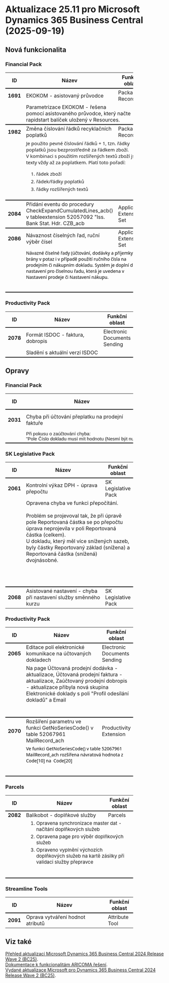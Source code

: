 ﻿# Aktualizace 25.11 pro Microsoft Dynamics 365 Business Central (2025-09-19)

## Nová funkcionalita

### Financial Pack
<table style="width:80%"><tr><th style="width:8%">ID</th><th style="width:70%">Název</th><th style="width:22%">Funkční oblast</th></tr>
<tr>
        <td style="border-top: 2px solid #000;"><b>1691</b></td>
        <td style="border-top: 2px solid #000;">EKOKOM - asistovaný průvodce</td>
        <td style="border-top: 2px solid #000;">Packaging Records</td>
        </tr><tr>
            <td style="border-bottom: 2px solid #000;"></td>
            <td style="border-bottom: 2px solid #000;" colspan="2"><div><span style="display:inline !important;"><span style="display:inline !important;">Parametrizace EKOKOM - řešena pomocí&nbsp;</span>asistovaného průvodce, který načte rapidstart balíček uložený v Resources.</span><br> </div></td>
            </tr><tr>
        <td style="border-top: 2px solid #000;"><b>1982</b></td>
        <td style="border-top: 2px solid #000;">Změna číslování řádků recyklačních poplatků</td>
        <td style="border-top: 2px solid #000;">Packaging Records</td>
        </tr><tr>
            <td style="border-bottom: 2px solid #000;"></td>
            <td style="border-bottom: 2px solid #000;" colspan="2"><div><p style="box-sizing:border-box;margin:0px 0px 16px;font-size:15px;font-family:&quot;Segoe UI&quot;, -apple-system, BlinkMacSystemFont, Roboto, &quot;Helvetica Neue&quot;, Helvetica, Ubuntu, Arial, sans-serif, &quot;Apple Color Emoji&quot;, &quot;Segoe UI Emoji&quot;, &quot;Segoe UI Symbol&quot;;">Je použito pevné číslování řádků + 1, tzn. řádky poplatků jsou bezprostředně za řádkem zboží.<br style="box-sizing:border-box;">V kombinaci s použitím rozšířených textů zboží jsou texty vždy až za poplatkem. Platí toto pořadí: </p><ol style="box-sizing:border-box;margin:0px;padding-left:32px;font-size:15px;font-family:&quot;Segoe UI&quot;, -apple-system, BlinkMacSystemFont, Roboto, &quot;Helvetica Neue&quot;, Helvetica, Ubuntu, Arial, sans-serif, &quot;Apple Color Emoji&quot;, &quot;Segoe UI Emoji&quot;, &quot;Segoe UI Symbol&quot;;"><li style="box-sizing:border-box;">řádek zboží </li><li style="box-sizing:border-box;margin-top:4px;">řádek/řádky poplatků </li><li style="box-sizing:border-box;margin-top:4px;">řádky rozšířených textů </li> </ol><br> </div></td>
            </tr><tr>
        <td style="border-top: 2px solid #000;"><b>2084</b></td>
        <td style="border-top: 2px solid #000;">Přidání eventu do procedury CheckExpandCumulatedLines_acb() v tableextension 52057092 "Iss. Bank Stat. Hdr. CZB_acb</td>
        <td style="border-top: 2px solid #000;">Application Extension Set</td>
        </tr><tr>
        <td style="border-top: 2px solid #000;"><b>2086</b></td>
        <td style="border-top: 2px solid #000;">Návaznost číselných řad, ruční výběr čísel</td>
        <td style="border-top: 2px solid #000;">Application Extension Set</td>
        </tr><tr>
            <td style="border-bottom: 2px solid #000;"></td>
            <td style="border-bottom: 2px solid #000;" colspan="2"><div><p style="margin:0cm 0cm 10pt;font-size:11pt;font-family:Calibri, sans-serif;"><span style="font-size:10.5pt;font-family:&quot;Segoe UI&quot;,sans-serif;color:black;background:white;">Návazné číselné řady
(účtování, dodávky a příjemky) jsou brány v potaz i v případě použití ručního
čísla na prodejním či nákupním dokladu. Systém je doplní dle nastavení pro
číselnou řadu, která je uvedena v Nastavení prodeje či Nastavení nákupu.</span> </p><br> </div></td>
            </tr> </table>

### Productivity Pack
<table style="width:80%"><tr><th style="width:8%">ID</th><th style="width:70%">Název</th><th style="width:22%">Funkční oblast</th></tr>
<tr>
        <td style="border-top: 2px solid #000;"><b>2078</b></td>
        <td style="border-top: 2px solid #000;">Formát ISDOC - faktura, dobropis</td>
        <td style="border-top: 2px solid #000;">Electronic Documents Sending</td>
        </tr><tr>
            <td style="border-bottom: 2px solid #000;"></td>
            <td style="border-bottom: 2px solid #000;" colspan="2"><div>Sladění s aktuální verzí ISDOC </div></td>
            </tr> </table>

## Opravy

### Financial Pack
<table style="width:80%"><tr><th style="width:8%">ID</th><th style="width:70%">Název</th><th style="width:22%">Funkční oblast</th></tr>
<tr>
        <td style="border-top: 2px solid #000;"><b>2031</b></td>
        <td style="border-top: 2px solid #000;">Chyba při účtování přeplatku na prodejní faktuře</td>
        <td style="border-top: 2px solid #000;">Application Extension Set</td>
        </tr><tr>
            <td style="border-bottom: 2px solid #000;"></td>
            <td style="border-bottom: 2px solid #000;" colspan="2"><div><span style="font-family:Calibri, sans-serif;font-size:14.6667px;display:inline !important;">Při pokusu o zaúčtování chyba: &quot;Pole&nbsp;Číslo&nbsp;dokladu&nbsp;musí&nbsp;mít&nbsp;hodnotu&nbsp;(Nesmí&nbsp;být&nbsp;nula&nbsp;nebo&nbsp;prázdné)...&quot;</span><br> </div><div> </div></td>
            </tr> </table>

### SK Legislative Pack
<table style="width:80%"><tr><th style="width:8%">ID</th><th style="width:70%">Název</th><th style="width:22%">Funkční oblast</th></tr>
<tr>
        <td style="border-top: 2px solid #000;"><b>2061</b></td>
        <td style="border-top: 2px solid #000;">Kontrolní výkaz DPH - úprava přepočtu</td>
        <td style="border-top: 2px solid #000;">SK Legislative Pack</td>
        </tr><tr>
            <td style="border-bottom: 2px solid #000;"></td>
            <td style="border-bottom: 2px solid #000;" colspan="2"><div>Opravena chyba ve funkci přepočítání.&nbsp; </div><div><br> </div><div>Problém se projevoval tak, že při úpravě pole Reportovaná částka se po přepočtu úprava neprojevila v poli Reportovaná částka (celkem). </div><div>U dokladu, který měl více snížených sazeb, byly částky Reportovaný základ (snížena) a Reportovaná částka (snížená) dvojnásobné. </div><div><br> </div><div><p style="margin:0cm 0cm 8pt;font-size:12pt;font-family:Aptos, sans-serif;"><br> </p><br> </div></td>
            </tr><tr>
        <td style="border-top: 2px solid #000;"><b>2068</b></td>
        <td style="border-top: 2px solid #000;">Asistované nastavení - chyba při nastavení služby směnného kurzu</td>
        <td style="border-top: 2px solid #000;">SK Legislative Pack</td>
        </tr> </table>

### Productivity Pack
<table style="width:80%"><tr><th style="width:8%">ID</th><th style="width:70%">Název</th><th style="width:22%">Funkční oblast</th></tr>
<tr>
        <td style="border-top: 2px solid #000;"><b>2065</b></td>
        <td style="border-top: 2px solid #000;">Editace polí elektronické komunikace na účtovaných dokladech</td>
        <td style="border-top: 2px solid #000;">Electronic Documents Sending</td>
        </tr><tr>
            <td style="border-bottom: 2px solid #000;"></td>
            <td style="border-bottom: 2px solid #000;" colspan="2"><div style="box-sizing:border-box;">Na page Účtovaná prodejní dodávka - aktualizace, Účtovaná prodejní faktura - aktualizace, Zaúčtovaný prodejní dobropis - aktualizace přibyla nová skupina Elektronické doklady s poli &quot;Profil odesílání dokladů&quot; a Email </div><br><br></td>
            </tr><tr>
        <td style="border-top: 2px solid #000;"><b>2070</b></td>
        <td style="border-top: 2px solid #000;">Rozšíření parametru ve funkci GetNoSeriesCode() v table 52067961 MailRecord_ach</td>
        <td style="border-top: 2px solid #000;">Productivity Extension</td>
        </tr><tr>
            <td style="border-bottom: 2px solid #000;"></td>
            <td style="border-bottom: 2px solid #000;" colspan="2"><div><p style="margin:0cm 0cm 10pt;font-size:11pt;font-family:Calibri, sans-serif;"><span style="font-size:10.5pt;font-family:&quot;Segoe UI&quot;,sans-serif;color:black;background:white;">Ve funkci GetNoSeriesCode()
v table 52067961 MailRecord_ach rozšířena návratová hodnota z Code[10] na <span style="">&nbsp;</span>Code[20]</span> </p><br> </div></td>
            </tr> </table>

### Parcels
<table style="width:80%"><tr><th style="width:8%">ID</th><th style="width:70%">Název</th><th style="width:22%">Funkční oblast</th></tr>
<tr>
        <td style="border-top: 2px solid #000;"><b>2082</b></td>
        <td style="border-top: 2px solid #000;">Balíkobot - doplňkové služby</td>
        <td style="border-top: 2px solid #000;">Parcels</td>
        </tr><tr>
            <td style="border-bottom: 2px solid #000;"></td>
            <td style="border-bottom: 2px solid #000;" colspan="2"><div><ol style="box-sizing:border-box;margin:0px 0px 16px;padding-left:32px;font-size:15px;"><li style="box-sizing:border-box;">Opravena synchronizace master dat - načítání doplňkových služeb </li><li style="box-sizing:border-box;margin-top:4px;">Opravena page pro výběr doplňkových služeb </li><li style="box-sizing:border-box;margin-top:4px;">Opraveno vyplnění výchozích doplňkových služeb na kartě zásilky při validaci služby přepravce </li> </ol><br> </div></td>
            </tr> </table>

### Streamline Tools
<table style="width:80%"><tr><th style="width:8%">ID</th><th style="width:70%">Název</th><th style="width:22%">Funkční oblast</th></tr>
<tr>
        <td style="border-top: 2px solid #000;"><b>2091</b></td>
        <td style="border-top: 2px solid #000;">Oprava vytváření hodnot atributů</td>
        <td style="border-top: 2px solid #000;">Attribute Tool</td>
        </tr> </table>

## Viz také 

[Přehled aktualizací Microsoft Dynamics 365 Business Central 2024 Release Wave 2 (BC25)](Updates-bc25.md).  
[Dokumentace k funkcionalitám ARICOMA řešení](https://www.aricoma.com/docs/cs-cz/dynamics365/business-central/Solutions/solutions.html).    
[Vydané aktualizace Microsoft pro Dynamics 365 Business Central 2024 Release Wave 2 (BC25)](https://learn.microsoft.com/en-us/dynamics365/business-central/dev-itpro/whatsnew/whatsnew-update-25-1). 


